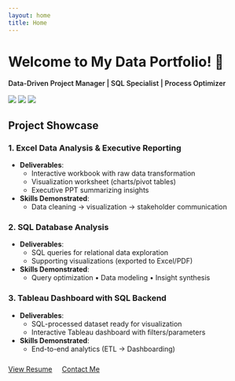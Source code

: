 ```yaml
---
layout: home
title: Home
---
```


# Welcome to My Data Portfolio! 🌟

<span style="display:inline-block; font-weight:600; margin-bottom:1rem;">
Data-Driven Project Manager | SQL Specialist | Process Optimizer
</span>

<div style="margin-bottom:1.5rem;">
  <img src="https://img.shields.io/badge/-Excel-217346?logo=microsoftexcel">
  <img src="https://img.shields.io/badge/-SQL-4479A1?logo=mysql"> 
  <img src="https://img.shields.io/badge/-Tableau-E97627?logo=tableau">
</div>

## Project Showcase

### 1. Excel Data Analysis & Executive Reporting
- **Deliverables**:  
  - Interactive workbook with raw data transformation  
  - Visualization worksheet (charts/pivot tables)  
  - Executive PPT summarizing insights  
- **Skills Demonstrated**:  
  - Data cleaning → visualization → stakeholder communication  

### 2. SQL Database Analysis
- **Deliverables**:  
  - SQL queries for relational data exploration  
  - Supporting visualizations (exported to Excel/PDF)  
- **Skills Demonstrated**:  
  - Query optimization • Data modeling • Insight synthesis  

### 3. Tableau Dashboard with SQL Backend
- **Deliverables**:  
  - SQL-processed dataset ready for visualization  
  - Interactive Tableau dashboard with filters/parameters  
- **Skills Demonstrated**:  
  - End-to-end analytics (ETL → Dashboarding)  

<p style="margin-top:1.5rem;">
  <a href="#resume" style="margin-right:1rem;">View Resume</a>
  <a href="#contact">Contact Me</a>
</p>
